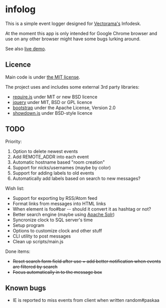 infolog
=======

This is a simple event logger designed for [Vectorama's](http://www.vectorama.info) Infodesk.

At the moment this app is only intended for Google Chrome browser and use on any other browser might have some bugs lurking around.

See also [live demo](http://dev.jhh.me/infolog/).

Licence
-------

Main code is under [the MIT license](https://github.com/jheusala/infolog/blob/master/LICENSE.txt).

The project uses and includes some external 3rd party libraries:

* [require.js](http://requirejs.org/) under MIT or new BSD licence
* [jquery](http://jquery.com/) under MIT, BSD or GPL licence
* [bootstrap](http://twitter.github.com/bootstrap/) under the Apache License, Version 2.0
* [showdown.js](https://github.com/coreyti/showdown) under BSD-style licence

TODO
----

Priority:

1. Option to delete newest events
2. Add REMOTE_ADDR into each event
3. Automatic hostname based "room creation"
4. Support for nicks/usernames (maybe by color)
5. Support for adding labels to old events
6. Automatically add labels based on search to new messages?

Wish list:

* Support for exporting by RSS/Atom feed
* Format links from messages into HTML links
* When element is foo#bar -- should it convert it as hashtag or not?
* Better search engine (maybe using [Apache Solr](http://lucene.apache.org/solr/))
* Syncronize clock to SQL server's time
* Setup program
* Options to customize clock and other stuff
* CLI utility to post messages
* Clean up scripts/main.js

Done items:

* <del>Reset search form field after use + add better notification when events are filtered by search</del>
* <del>Focus automatically in to the message box</del>

Known bugs
----------

* IE is reported to miss events from client when written random#paskaa
